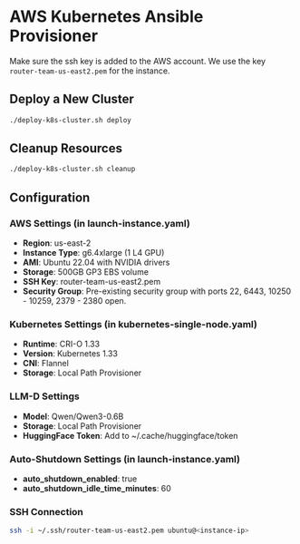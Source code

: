 # AWS Kubernetes Ansible Provisioner

Make sure the ssh key is added to the AWS account. We use the key `router-team-us-east2.pem` for the instance.

## Deploy a New Cluster

```bash
./deploy-k8s-cluster.sh deploy
```

## Cleanup Resources

```bash
./deploy-k8s-cluster.sh cleanup
```


## Configuration

### AWS Settings (in launch-instance.yaml)
- **Region**: us-east-2
- **Instance Type**: g6.4xlarge (1 L4 GPU)
- **AMI**: Ubuntu 22.04 with NVIDIA drivers
- **Storage**: 500GB GP3 EBS volume
- **SSH Key**: router-team-us-east2.pem
- **Security Group**: Pre-existing security group with ports 22, 6443, 10250 - 10259, 2379 - 2380 open.

### Kubernetes Settings (in kubernetes-single-node.yaml)
- **Runtime**: CRI-O 1.33
- **Version**: Kubernetes 1.33
- **CNI**: Flannel
- **Storage**: Local Path Provisioner

### LLM-D Settings
- **Model**: Qwen/Qwen3-0.6B
- **Storage**: Local Path Provisioner
- **HuggingFace Token**: Add to ~/.cache/huggingface/token

### Auto-Shutdown Settings (in launch-instance.yaml)
- **auto_shutdown_enabled**: true
- **auto_shutdown_idle_time_minutes**: 60

### SSH Connection
```bash
ssh -i ~/.ssh/router-team-us-east2.pem ubuntu@<instance-ip>
```
